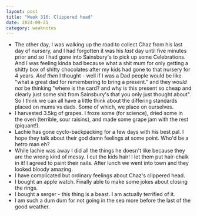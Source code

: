 ```yaml
---
layout: post
title: "Week 316: Clippered head"
date: 2024-09-21
category: weaknotes
---
```

* The other day, I was walking up the road to collect Chaz from his last day of nursery, and I had forgotten it was his _last_ day until five minutes prior and so I had gone into Sainsbury's to pick up some Celebrations. And I was feeling kinda bad because what a shit mum for only getting a shitty box of shitty chocolates after my kids had gone to that nursery for 4 years. _And then_ I thought - well if I was a Dad people would be like "what a great dad for remembering to bring a present." and they _would not_ be thinking "where is the card? and why is this present so cheap and clearly just some shit from Sainsbury's that you only just thought about". So I think we can all have a little think about the differing standards placed on mums vs dads. Some of which, we place on ourselves.
* I harvested 3.5kg of grapes. I froze some (for science), dried some in the oven (terrible, sour raisins), and made some grape jam with the rest (piquant!).
* Lachie has gone cyclo-backpacking for a few days with his best pal. I hope they talk about their god damn feelings at some point. Who'd be a hetro man eh?
* While lachie was away I did all the things he doesn't like because they are the wrong kind of messy. I cut the kids hair! I let them put hair-chalk in it! I agreed to paint their nails. After lunch we went into town and they looked bloody amazing.
* I have complicated but ordinary feelings about Chaz's clippered head.
* I bought an apple watch. Finally able to make some jokes about closing the rings.
* I bought a serger - this thing is a beast. I am actually terrified of it.
* I am such a dum dum for not going in the sea more before the last of the good weather.
